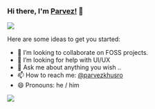### Hi there, I'm [Parvez!](http://parvezkhusro.com) 👋

![](https://user-images.githubusercontent.com/11903975/114063242-06c55e80-98b6-11eb-82c9-61e8534b9b7d.gif)

Here are some ideas to get you started:

- 👯 I’m looking to collaborate on FOSS projects.
- 🤔 I’m looking for help with UI/UX
- 💬 Ask me about anything you wish ..
- 📫 How to reach me: [@parvezkhusro](https://twitter.com/parvezkhusro)
- 😄 Pronouns: he / him

![](https://visitor-badge.glitch.me/badge?page_id=parvezkhusro.parvezkhusro)


